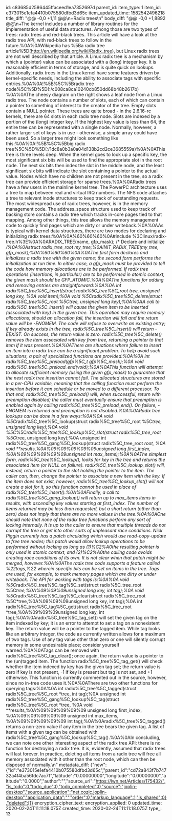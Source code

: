 id: c83685d2586445ffaceed1ea7352697d
parent_id: 
item_type: 1
item_id: e373015e1efa4410b075580dfbd3d65c
item_updated_time: 1582542496218
title_diff: "@@ -0,0 +1,11 @@\n+Radix trees\n"
body_diff: "@@ -0,0 +1,8892 @@\n+The kernel includes a number of library routines for the implementation of useful data structures. Among those are two types of trees: radix trees and red-black trees. This article will have a look at the radix tree API, with red-black trees to follow in the future.%0A%0AWikipedia has %5Ba radix tree article%5D(http://en.wikipedia.org/wiki/Radix_tree), but Linux radix trees are not well described by that article. A Linux radix tree is a mechanism by which a (pointer) value can be associated with a (long) integer key. It is reasonably efficient in terms of storage, and is quite quick on lookups. Additionally, radix trees in the Linux kernel have some features driven by kernel-specific needs, including the ability to associate tags with specific entries.%0A%0A!%5B%5C%5Bradix tree node%5C%5D%5D(:/c008ca8ca10240cb850dd68b48b2617b) %0A%0AThe cheesy diagram on the right shows a leaf node from a Linux radix tree. The node contains a number of slots, each of which can contain a pointer to something of interest to the creator of the tree. Empty slots contain a NULL pointer. These trees are quite broad - in the 2.6.16-rc kernels, there are 64 slots in each radix tree node. Slots are indexed by a portion of the (long) integer key. If the highest key value is less than 64, the entire tree can be represented with a single node. Normally, however, a rather larger set of keys is in use - otherwise, a simple array could have been used. So a larger tree might look something like this:%0A%0A!%5B%5C%5Bbig radix tree%5C%5D%5D(:/1dc8a0b3a0a04d138b2cd2ce3685559a)%0A%0AThis tree is three levels deep. When the kernel goes to look up a specific key, the most significant six bits will be used to find the appropriate slot in the root node. The next six bits then index the slot in the middle node, and the least significant six bits will indicate the slot containing a pointer to the actual value. Nodes which have no children are not present in the tree, so a radix tree can provide efficient storage for sparse trees.%0A%0ARadix trees have a few users in the mainline kernel tree. The PowerPC architecture uses a tree to map between real and virtual IRQ numbers. The NFS code attaches a tree to relevant inode structures to keep track of outstanding requests. The most widespread use of radix trees, however, is in the memory management code. The address_space structure used to keep track of backing store contains a radix tree which tracks in-core pages tied to that mapping. Among other things, this tree allows the memory management code to quickly find pages which are dirty or under writeback.%0A%0AAs is typical with kernel data structures, there are two modes for declaring and initializing radix trees:%0A%0A%60%60%60%0A#include %3Clinux/radix-tree.h%3E%0A%0ARADIX_TREE(name, gfp_mask);  /* Declare and initialize */%0A%0Astruct radix_tree_root my_tree;%0AINIT_RADIX_TREE(my_tree, gfp_mask);%0A%60%60%60%0A%0AThe first form declares and initializes a radix tree with the given name; the second form performs the initialization at run time. In either case, a gfp_mask must be provided to tell the code how memory allocations are to be performed. If radix tree operations (insertions, in particular) are to be performed in atomic context, the given mask should be GFP_ATOMIC.%0A%0AThe functions for adding and removing entries are straightforward:%0A%0A    int radix%5C_tree%5C_insert(struct radix%5C_tree%5C_root *tree, unsigned long key, %0A                          void *item);%0A    void %5C*radix%5C_tree%5C_delete(struct radix%5C_tree%5C_root %5C*tree, unsigned long key);%0A%0AA call to radix%5C_tree%5C_insert() will cause the given item to be inserted (associated with key) in the given tree. This operation may require memory allocations; should an allocation fail, the insertion will fail and the return value will be -ENOMEM. The code will refuse to overwrite an existing entry; if key already exists in the tree, radix%5C_tree%5C_insert() will return -EEXIST. On success, the return value is zero. radix%5C_tree%5C_delete() removes the item associated with key from tree, returning a pointer to that item if it was present.%0A%0AThere are situations where failure to insert an item into a radix tree can be a significant problem. To help avoid such situations, a pair of specialized functions are provided:%0A%0A    int radix%5C_tree%5C_preload(gfp%5C_t gfp%5C_mask);%0A    void radix%5C_tree%5C_preload_end(void);%0A%0AThis function will attempt to allocate sufficient memory (using the given gfp_mask) to guarantee that the next radix tree insertion cannot fail. The allocated structures are stored in a per-CPU variable, meaning that the calling function must perform the insertion before it can schedule or be moved to a different processor. To that end, radix%5C_tree%5C_preload() will, when successful, return with preemption disabled; the caller must eventually ensure that preemption is enabled again by calling radix%5C_tree%5C_preload_end(). On failure, -ENOMEM is returned and preemption is _not_ disabled.%0A%0ARadix tree lookups can be done in a few ways:%0A%0A    void %5C*radix%5C_tree%5C_lookup(struct radix%5C_tree%5C_root %5C*tree, unsigned long key);%0A    void %5C*%5C*radix%5C_tree%5C_lookup%5C_slot(struct radix%5C_tree_root %5C*tree, unsigned long key);%0A    unsigned int radix%5C_tree%5C_gang%5C_lookup(struct radix%5C_tree_root *root, %0A                                        void **results,%0A%09%09%09%09%09unsigned long first_index, %0A%09%09%09%09%09unsigned int max_items);%0A%0AThe simplest form, radix%5C_tree%5C_lookup(), looks for key in the tree and returns the associated item (or NULL on failure). radix%5C_tree%5C_lookup_slot() will, instead, return a pointer to the slot holding the pointer to the item. The caller can, then, change the pointer to associate a new item with the key. If the item does not exist, however, radix%5C_tree%5C_lookup_slot() will not create a slot for it, so this function cannot be used in place of radix%5C_tree%5C_insert().%0A%0AFinally, a call to radix%5C_tree%5C_gang_lookup() will return up to max_items items in results, with ascending key values starting at first_index. The number of items returned may be less than requested, but a short return (other than zero) does not imply that there are no more values in the tree.%0A%0AOne should note that none of the radix tree functions perform any sort of locking internally. It is up to the caller to ensure that multiple threads do not corrupt the tree or get into other sorts of unpleasant race conditions. Nick Piggin currently has a patch circulating which would use read-copy-update to free tree nodes; this patch would allow lookup operations to be performed without locking as long as (1)%C2%A0the resulting pointer is only used in atomic context, and (2)%C2%A0the calling code avoids creating race conditions of its own. It is not clear when that patch might be merged, however.%0A%0AThe radix tree code supports a feature called %22tags,%22 wherein specific bits can be set on items in the tree. Tags are used, for example, to mark memory pages which are dirty or under writeback. The API for working with tags is:%0A%0A    void %5C*radix%5C_tree%5C_tag%5C_set(struct radix%5C_tree_root %5C*tree,%0A%09%09%09unsigned long key, int tag);%0A    void %5C*radix%5C_tree%5C_tag%5C_clear(struct radix%5C_tree_root %5C*tree,%0A%09%09%09unsigned long key, int tag);%0A    int radix%5C_tree%5C_tag%5C_get(struct radix%5C_tree_root *tree,%0A%09%09%09unsigned long key, int tag);%0A%0Aradix%5C_tree%5C_tag_set() will set the given tag on the item indexed by key; it is an error to attempt to set a tag on a nonexistent key. The return value will be a pointer to the tagged item. While tag looks like an arbitrary integer, the code as currently written allows for a maximum of two tags. Use of any tag value other than zero or one will silently corrupt memory in some undesirable place; consider yourself warned.%0A%0ATags can be removed with radix%5C_tree%5C_tag_clear(); once again, the return value is a pointer to the (un)tagged item. The function radix%5C_tree%5C_tag_get() will check whether the item indexed by key has the given tag set; the return value is zero if key is not present, -1 if key is present but tag is not set, and +1 otherwise. This function is currently commented out in the source, however, since no in-tree code uses it.%0A%0AThere are two other functions for querying tags:%0A%0A    int radix%5C_tree%5C_tagged(struct radix%5C_tree%5C_root *tree, int tag);%0A    unsigned int radix%5C_tree%5C_gang%5C_lookup%5C_tag(struct radix%5C_tree%5C_root *tree, %0A                                            void **results,%0A%09%09%09%09%09    unsigned long first_index, %0A%09%09%09%09%09    unsigned int max_items, %0A%09%09%09%09%09    int tag);%0A%0Aradix%5C_tree%5C_tagged() returns a non-zero value if any item in the tree bears the given tag. A list of items with a given tag can be obtained with radix%5C_tree%5C_gang%5C_lookup%5C_tag().%0A%0AIn concluding, we can note one other interesting aspect of the radix tree API: there is no function for destroying a radix tree. It is, evidently, assumed that radix trees will last forever. In practice, deleting all items from a radix tree will free all memory associated with it other than the root node, which can then be disposed of normally.\n"
metadata_diff: {"new":{"id":"e373015e1efa4410b075580dfbd3d65c","parent_id":"cd72a843f7b74732a4f4ba56fdc7ac7f","latitude":"0.00000000","longitude":"0.00000000","altitude":"0.0000","author":"","source_url":"https://lwn.net/Articles/175432/","is_todo":0,"todo_due":0,"todo_completed":0,"source":"joplin-desktop","source_application":"net.cozic.joplin-desktop","application_data":"","order":0,"markup_language":1,"is_shared":0},"deleted":[]}
encryption_cipher_text: 
encryption_applied: 0
updated_time: 2020-02-24T11:11:18.075Z
created_time: 2020-02-24T11:11:18.075Z
type_: 13